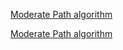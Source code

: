 [Moderate Path algorithm](https://github.com/lemire/simdjson/issues/242)

[Moderate Path algorithm](https://github.com/plokhotnyuk/jsoniter-scala/blob/2e02b3a843896cb7563d4be22d1125fdf7660abd/jsoniter-scala-core/src/main/scala/com/github/plokhotnyuk/jsoniter_scala/core/JsonReader.scala#L1260-L1300)
